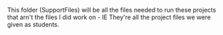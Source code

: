 This folder (SupportFiles) will be all the files needed to run these projects that arn't the files I did work on - IE They're all the project files we were given as students.
